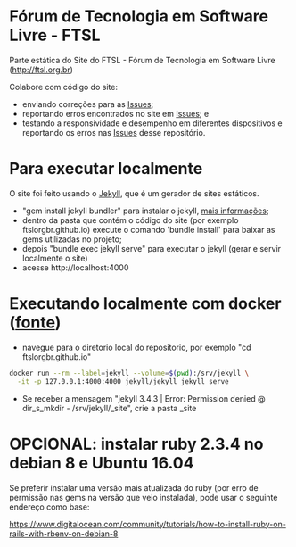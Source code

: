 # Fórum de Tecnologia em Software Livre - FTSL
Parte estática do Site do FTSL - Fórum de Tecnologia em Software Livre (http://ftsl.org.br)

Colabore com código do site:
* enviando correções para as [Issues](https://github.com/ftslorgbr/ftslorgbr.github.io/issues);
* reportando erros encontrados no site em [Issues](https://github.com/ftslorgbr/ftslorgbr.github.io/issues); e
* testando a responsividade e desempenho em diferentes dispositivos e reportando os erros nas [Issues](https://github.com/ftslorgbr/ftslorgbr.github.io/issues) desse repositório.

# Para executar localmente

O site foi feito usando o [Jekyll](https://jekyllrb.com), que é um gerador de sites estáticos.

* "gem install jekyll bundler" para instalar o jekyll, [mais informações](https://jekyllrb.com/docs/installation);
* dentro da pasta que contém o código do site (por exemplo ftslorgbr.github.io) execute o comando 'bundle install' para baixar as gems utilizadas no projeto;
* depois "bundle exec jekyll serve" para executar o jekyll (gerar e servir localmente o site) 
* acesse http://localhost:4000

# Executando localmente com docker ([fonte](https://github.com/jekyll/docker/wiki/Usage:-Running))
* navegue para o diretorio local do repositorio, por exemplo "cd ftslorgbr.github.io"
```sh
docker run --rm --label=jekyll --volume=$(pwd):/srv/jekyll \
  -it -p 127.0.0.1:4000:4000 jekyll/jekyll jekyll serve
```
* Se receber a mensagem "jekyll 3.4.3 | Error:  Permission denied @ dir_s_mkdir - /srv/jekyll/_site", crie a pasta _site

# OPCIONAL: instalar ruby 2.3.4 no debian 8 e Ubuntu 16.04
Se preferir  instalar uma versão mais atualizada do ruby (por erro de permissão nas gems na versão que veio instalada), pode usar o seguinte endereço como base:

https://www.digitalocean.com/community/tutorials/how-to-install-ruby-on-rails-with-rbenv-on-debian-8
